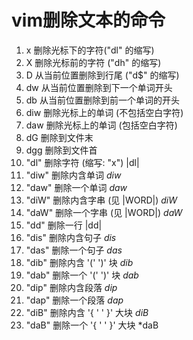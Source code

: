 # vim删除文本的命令
1. x    删除光标下的字符("dl" 的缩写)
2. X    删除光标前的字符 ("dh" 的缩写)
3. D    从当前位置删除到行尾 ("d$" 的缩写)
4. dw    从当前位置删除到下一个单词开头
5. db    从当前位置删除到前一个单词的开头
6. diw    删除光标上的单词 (不包括空白字符)
7. daw    删除光标上的单词 (包括空白字符)
8. dG    删除到文件末
9. dgg    删除到文件首
10. "dl"    删除字符 (缩写: "x")            |dl|
11. "diw"    删除内含单词                *diw*
12. "daw"    删除一个单词                *daw*
13. "diW"    删除内含字串 (见 |WORD|)        *diW*
14. "daW"    删除一个字串 (见 |WORD|)        *daW*
15. "dd"    删除一行                |dd|
16. "dis"    删除内含句子                *dis*
17. "das"    删除一个句子                *das*
18. "dib"    删除内含 '(' ')' 块            *dib*
19. "dab"    删除一个 '(' ')' 块            *dab*
20. "dip"    删除内含段落                *dip*
21. "dap"    删除一个段落                *dap*
22. "diB"    删除内含 '{ ' ' }' 大块            *diB*
23. "daB"    删除一个 '{ ' ' }' 大块            *daB